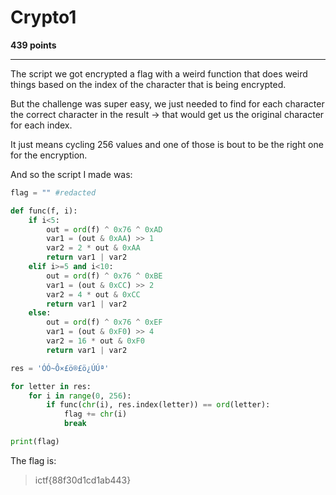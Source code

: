 # Crypto1

**439 points**

___

The script we got encrypted a flag with a weird function that does weird things based on the index of the character that is being encrypted.

But the challenge was super easy, we just needed to find for each character the correct character in the result -> that would get us the original character for each index.

It just means cycling 256 values and one of those is bout to be the right one for the encryption.

And so the script I made was:

```python
flag = "" #redacted

def func(f, i):
    if i<5:
        out = ord(f) ^ 0x76 ^ 0xAD
        var1 = (out & 0xAA) >> 1
        var2 = 2 * out & 0xAA
        return var1 | var2 
    elif i>=5 and i<10:
        out = ord(f) ^ 0x76 ^ 0xBE
        var1 = (out & 0xCC) >> 2
        var2 = 4 * out & 0xCC
        return var1 | var2
    else:
        out = ord(f) ^ 0x76 ^ 0xEF
        var1 = (out & 0xF0) >> 4
        var2 = 16 * out & 0xF0
        return var1 | var2

res = 'ÓÓ~Ô×£ö®£ö¿ÚÚª'

for letter in res:
    for i in range(0, 256):
        if func(chr(i), res.index(letter)) == ord(letter):
            flag += chr(i)
            break

print(flag)
```

The flag is:

> ictf{88f30d1cd1ab443}

